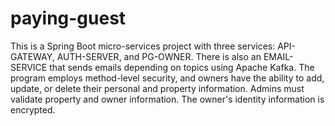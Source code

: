 # paying-guest

This is a Spring Boot micro-services project with three services: API-GATEWAY, AUTH-SERVER, and PG-OWNER.
There is also an EMAIL-SERVICE that sends emails depending on topics using Apache Kafka.
The program employs method-level security, and owners have the ability to add, update, or delete their personal and property information.
Admins must validate property and owner information.
The owner's identity information is encrypted.
